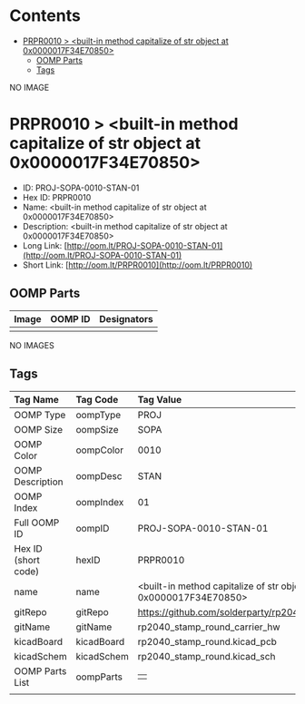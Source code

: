 



Contents
========

* [PRPR0010 > <built-in method capitalize of str object at 0x0000017F34E70850>](#prpr0010--built-in-method-capitalize-of-str-object-at-0x0000017f34e70850)
	* [OOMP Parts](#oomp-parts)
	* [Tags](#tags)
  
NO IMAGE  
# PRPR0010 > <built-in method capitalize of str object at 0x0000017F34E70850>

- ID: PROJ-SOPA-0010-STAN-01
- Hex ID: PRPR0010
- Name: <built-in method capitalize of str object at 0x0000017F34E70850>
- Description: <built-in method capitalize of str object at 0x0000017F34E70850>
- Long Link: [http://oom.lt/PROJ-SOPA-0010-STAN-01](http://oom.lt/PROJ-SOPA-0010-STAN-01)
- Short Link: [http://oom.lt/PRPR0010](http://oom.lt/PRPR0010)

## OOMP Parts
  

|Image|OOMP ID|Designators|
| :--- | :--- | :--- |
||||
  
NO IMAGES  
## Tags
  

|Tag Name|Tag Code|Tag Value|
| :--- | :--- | :--- |
|OOMP Type|oompType|PROJ|
|OOMP Size|oompSize|SOPA|
|OOMP Color|oompColor|0010|
|OOMP Description|oompDesc|STAN|
|OOMP Index|oompIndex|01|
|Full OOMP ID|oompID|PROJ-SOPA-0010-STAN-01|
|Hex ID (short code)|hexID|PRPR0010|
|name|name|<built-in method capitalize of str object at 0x0000017F34E70850>|
|gitRepo|gitRepo|https://github.com/solderparty/rp2040_stamp_round_carrier_hw|
|gitName|gitName|rp2040_stamp_round_carrier_hw|
|kicadBoard|kicadBoard|rp2040_stamp_round.kicad_pcb|
|kicadSchem|kicadSchem|rp2040_stamp_round.kicad_sch|
|OOMP Parts List|oompParts|<table><tr><td></td></tr></table>|
||||
